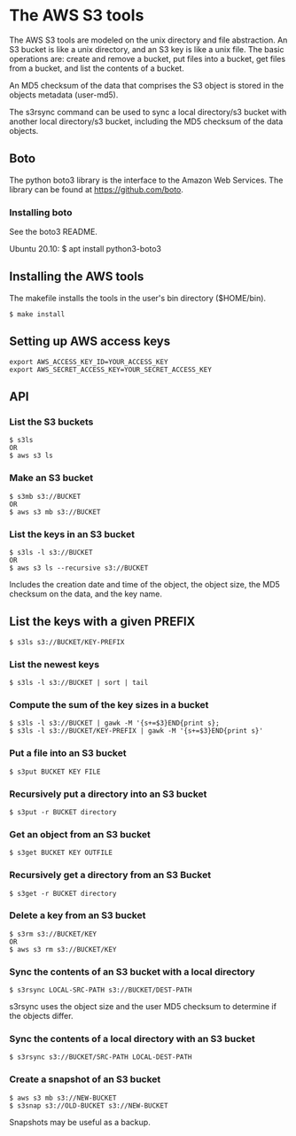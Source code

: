 # The AWS S3 tools
The AWS S3 tools are modeled on the unix directory and file abstraction.
An S3 bucket is like a unix directory, and an S3 key is like a unix file.
The basic operations are:
create and remove a bucket,
put files into a bucket,
get files from a bucket,
and list the contents of a bucket.

An MD5 checksum of the data that comprises the S3 object is stored in the
objects metadata (user-md5).

The s3rsync command can be used to sync a local directory/s3 bucket with
another local directory/s3 bucket, including the MD5 checksum of the
data objects.

## Boto
The python boto3 library is the interface to the Amazon Web Services.
The library can be found at https://github.com/boto.

### Installing boto
See the boto3 README.

Ubuntu 20.10:
    $ apt install python3-boto3

## Installing the AWS tools
The makefile installs the tools in the user's bin directory ($HOME/bin).

    $ make install

## Setting up AWS access keys
    export AWS_ACCESS_KEY_ID=YOUR_ACCESS_KEY
    export AWS_SECRET_ACCESS_KEY=YOUR_SECRET_ACCESS_KEY

## API

### List the S3 buckets
    $ s3ls
    OR
    $ aws s3 ls

### Make an S3 bucket
    $ s3mb s3://BUCKET
    OR
    $ aws s3 mb s3://BUCKET

### List the keys in an S3 bucket
    $ s3ls -l s3://BUCKET
    OR
    $ aws s3 ls --recursive s3://BUCKET

Includes the creation date and time of the object, the object size, the MD5 checksum on the data, and the key name.

## List the keys with a given PREFIX
    $ s3ls s3://BUCKET/KEY-PREFIX

### List the newest keys
    $ s3ls -l s3://BUCKET | sort | tail

### Compute the sum of the key sizes in a bucket
    $ s3ls -l s3://BUCKET | gawk -M '{s+=$3}END{print s};
    $ s3ls -l s3://BUCKET/KEY-PREFIX | gawk -M '{s+=$3}END{print s}'

### Put a file into an S3 bucket
    $ s3put BUCKET KEY FILE

### Recursively put a directory into an S3 bucket
    $ s3put -r BUCKET directory

### Get an object from an S3 bucket
    $ s3get BUCKET KEY OUTFILE

### Recursively get a directory from an S3 Bucket
    $ s3get -r BUCKET directory

### Delete a key from an S3 bucket
    $ s3rm s3://BUCKET/KEY
    OR
    $ aws s3 rm s3://BUCKET/KEY

### Sync the contents of an S3 bucket with a local directory
    $ s3rsync LOCAL-SRC-PATH s3://BUCKET/DEST-PATH

s3rsync uses the object size and the user MD5 checksum to determine
if the objects differ.

### Sync the contents of a local directory with an S3 bucket
    $ s3rsync s3://BUCKET/SRC-PATH LOCAL-DEST-PATH

### Create a snapshot of an S3 bucket
    $ aws s3 mb s3://NEW-BUCKET
    $ s3snap s3://OLD-BUCKET s3://NEW-BUCKET

Snapshots may be useful as a backup.
